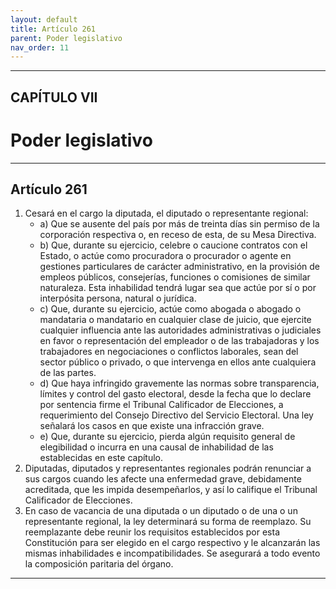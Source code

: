 ```yaml
---
layout: default
title: Artículo 261
parent: Poder legislativo
nav_order: 11
---
```


---

## CAPÍTULO VII
# Poder legislativo

---

## Artículo 261

1. Cesará en el cargo la diputada, el diputado o representante regional:
    - a) Que se ausente del país por más de treinta días sin permiso de la corporación respectiva o, en receso de esta, de su Mesa Directiva.
    - b) Que, durante su ejercicio, celebre o caucione contratos con el Estado, o actúe como procuradora o procurador o agente en gestiones particulares de carácter administrativo, en la provisión de empleos públicos, consejerías, funciones o comisiones de similar naturaleza. Esta inhabilidad tendrá lugar sea que actúe por sí o por interpósita persona, natural o jurídica.
    - c) Que, durante su ejercicio, actúe como abogada o abogado o mandataria o mandatario en cualquier clase de juicio, que ejercite cualquier influencia ante las autoridades administrativas o judiciales en favor o representación del empleador o de las trabajadoras y los trabajadores en negociaciones o conflictos laborales, sean del sector público o privado, o que intervenga en ellos ante cualquiera de las partes.
    - d) Que haya infringido gravemente las normas sobre transparencia, límites y control del gasto electoral, desde la fecha que lo declare por sentencia firme el Tribunal Calificador de Elecciones, a requerimiento del Consejo Directivo del Servicio Electoral. Una ley señalará los casos en que existe una infracción grave.
    - e) Que, durante su ejercicio, pierda algún requisito general de elegibilidad o incurra en una causal de inhabilidad de las establecidas en este capítulo.
2. Diputadas, diputados y representantes regionales podrán renunciar a sus cargos cuando les afecte una enfermedad grave, debidamente acreditada, que les impida desempeñarlos, y así lo califique el Tribunal Calificador de Elecciones.
3. En caso de vacancia de una diputada o un diputado o de una o un representante regional, la ley determinará su forma de reemplazo. Su reemplazante debe reunir los requisitos establecidos por esta Constitución para ser elegido en el cargo respectivo y le alcanzarán las mismas inhabilidades e incompatibilidades. Se asegurará a todo evento la composición paritaria del órgano.

---
